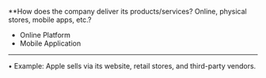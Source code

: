 
**How does the company deliver its products/services? Online, physical stores, mobile apps, etc.?
- Online Platform
- Mobile Application
---
• Example: Apple sells via its website, retail stores, and third-party vendors.